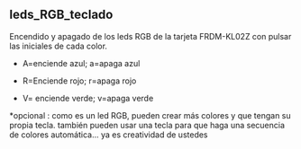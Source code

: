 ## leds_RGB_teclado
Encendido y apagado de los leds RGB de la tarjeta FRDM-KL02Z con pulsar las iniciales de cada color.

* A=enciende azul; a=apaga azul

* R=Enciende rojo; r=apaga rojo

* V= enciende verde; v=apaga verde

*opcional :
como es un led RGB, pueden crear más colores y que tengan su propia tecla. también pueden usar una tecla para que haga una secuencia de colores automática... ya es creatividad de ustedes

